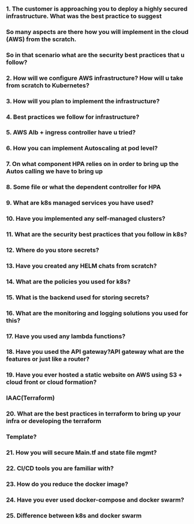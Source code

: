 ### 1. The customer is approaching you to deploy a highly secured infrastructure. What was the best practice to suggest 
### So many aspects are there how you will implement in the cloud (AWS) from the scratch. 
### So in that scenario what are the security best practices that u follow?

### 2. How will we configure AWS infrastructure? How will u take from scratch to Kubernetes?

### 3. How will you plan to implement the infrastructure?

### 4. Best practices we follow for infrastructure?

### 5. AWS Alb + ingress controller have u tried?

### 6. How you can implement Autoscaling at pod level?

### 7. On what component HPA  relies on in order to bring up the Autos calling we have to bring up

### 8. Some file or what the dependent controller for HPA

### 9. What are k8s managed services you have used?

### 10. Have you implemented any self-managed clusters?

### 11. What are the security best practices that you follow in k8s?

### 12. Where do you store secrets?

### 13. Have you created any HELM chats from scratch?

### 14. What are the policies you used for k8s?

### 15. What is the backend used for storing secrets?
### 16. What are the monitoring and logging solutions you used for this?

### 17. Have you used any lambda functions?

### 18. Have you used the API gateway?API gateway what are the features or just like a router?

### 19. Have you ever hosted a static website on AWS using S3 + cloud front or cloud formation?

### IAAC(Terraform)

### 20. What are the best practices in terraform to bring up your infra or developing the terraform 
###     Template?

### 21. How you will secure Main.tf and state file mgmt?

### 22. CI/CD tools you are familiar with?

### 23. How do you reduce the docker image?

### 24. Have you ever used docker-compose and docker swarm?

### 25. Difference between k8s and docker swarm
